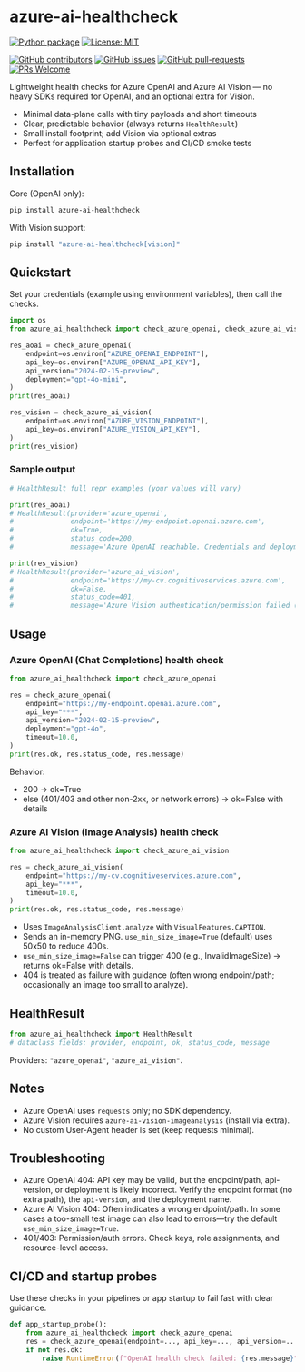 # azure-ai-healthcheck

[![Python package](https://img.shields.io/pypi/v/azure-ai-healthcheck?color=4BA3FF)](https://pypi.org/project/azure-ai-healthcheck/)
[![License: MIT](https://img.shields.io/github/license/skytin1004/azure-ai-healthcheck?color=4BA3FF)](https://github.com/skytin1004/azure-ai-healthcheck/blob/main/LICENSE)

[![GitHub contributors](https://img.shields.io/github/contributors/skytin1004/azure-ai-healthcheck.svg)](https://GitHub.com/skytin1004/azure-ai-healthcheck/graphs/contributors/)
[![GitHub issues](https://img.shields.io/github/issues/skytin1004/azure-ai-healthcheck.svg)](https://GitHub.com/skytin1004/azure-ai-healthcheck/issues/)
[![GitHub pull-requests](https://img.shields.io/github/issues-pr/skytin1004/azure-ai-healthcheck.svg)](https://GitHub.com/skytin1004/azure-ai-healthcheck/pulls/)
[![PRs Welcome](https://img.shields.io/badge/PRs-welcome-brightgreen.svg)](http://makeapullrequest.com)

Lightweight health checks for Azure OpenAI and Azure AI Vision — no heavy SDKs required for OpenAI, and an optional extra for Vision.

- Minimal data-plane calls with tiny payloads and short timeouts
- Clear, predictable behavior (always returns `HealthResult`)
- Small install footprint; add Vision via optional extras
- Perfect for application startup probes and CI/CD smoke tests

## Installation

Core (OpenAI only):

```bash
pip install azure-ai-healthcheck
```

With Vision support:

```bash
pip install "azure-ai-healthcheck[vision]"
```

## Quickstart

Set your credentials (example using environment variables), then call the checks.

```python
import os
from azure_ai_healthcheck import check_azure_openai, check_azure_ai_vision

res_aoai = check_azure_openai(
    endpoint=os.environ["AZURE_OPENAI_ENDPOINT"],
    api_key=os.environ["AZURE_OPENAI_API_KEY"],
    api_version="2024-02-15-preview",
    deployment="gpt-4o-mini",
)
print(res_aoai)

res_vision = check_azure_ai_vision(
    endpoint=os.environ["AZURE_VISION_ENDPOINT"],
    api_key=os.environ["AZURE_VISION_API_KEY"],
)
print(res_vision)
```

### Sample output

```python
# HealthResult full repr examples (your values will vary)

print(res_aoai)
# HealthResult(provider='azure_openai',
#              endpoint='https://my-endpoint.openai.azure.com',
#              ok=True,
#              status_code=200,
#              message='Azure OpenAI reachable. Credentials and deployment appear valid.')

print(res_vision)
# HealthResult(provider='azure_ai_vision',
#              endpoint='https://my-cv.cognitiveservices.azure.com',
#              ok=False,
#              status_code=401,
#              message='Azure Vision authentication/permission failed (401/403). Verify API key and endpoint.')
```

## Usage

### Azure OpenAI (Chat Completions) health check

```python
from azure_ai_healthcheck import check_azure_openai

res = check_azure_openai(
    endpoint="https://my-endpoint.openai.azure.com",
    api_key="***",
    api_version="2024-02-15-preview",
    deployment="gpt-4o",
    timeout=10.0,
)
print(res.ok, res.status_code, res.message)
```

Behavior:
- 200 -> ok=True
- else (401/403 and other non-2xx, or network errors) -> ok=False with details

### Azure AI Vision (Image Analysis) health check

```python
from azure_ai_healthcheck import check_azure_ai_vision

res = check_azure_ai_vision(
    endpoint="https://my-cv.cognitiveservices.azure.com",
    api_key="***",
    timeout=10.0,
)
print(res.ok, res.status_code, res.message)
```

- Uses `ImageAnalysisClient.analyze` with `VisualFeatures.CAPTION`.
- Sends an in-memory PNG. `use_min_size_image=True` (default) uses 50x50 to reduce 400s.
- `use_min_size_image=False` can trigger 400 (e.g., InvalidImageSize) → returns ok=False with details.
- 404 is treated as failure with guidance (often wrong endpoint/path; occasionally an image too small to analyze).

## HealthResult

```python
from azure_ai_healthcheck import HealthResult
# dataclass fields: provider, endpoint, ok, status_code, message
```

Providers: `"azure_openai"`, `"azure_ai_vision"`.

## Notes

- Azure OpenAI uses `requests` only; no SDK dependency.
- Azure Vision requires `azure-ai-vision-imageanalysis` (install via extra).
- No custom User-Agent header is set (keep requests minimal).

## Troubleshooting

- Azure OpenAI 404: API key may be valid, but the endpoint/path, api-version, or deployment is likely incorrect. Verify the endpoint format (no extra path), the `api-version`, and the deployment name.
- Azure AI Vision 404: Often indicates a wrong endpoint/path. In some cases a too-small test image can also lead to errors—try the default `use_min_size_image=True`.
- 401/403: Permission/auth errors. Check keys, role assignments, and resource-level access.

## CI/CD and startup probes

Use these checks in your pipelines or app startup to fail fast with clear guidance.

```python
def app_startup_probe():
    from azure_ai_healthcheck import check_azure_openai
    res = check_azure_openai(endpoint=..., api_key=..., api_version=..., deployment=...)
    if not res.ok:
        raise RuntimeError(f"OpenAI health check failed: {res.message}")
```
